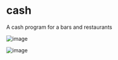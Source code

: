 # cash
A cash program for a bars and restaurants

![image](https://user-images.githubusercontent.com/19941550/54961024-68306400-4f5f-11e9-99c1-14d9b37412b2.png)

![image](https://user-images.githubusercontent.com/19941550/56400573-e4635200-6254-11e9-8a91-4bc6447478da.png)
